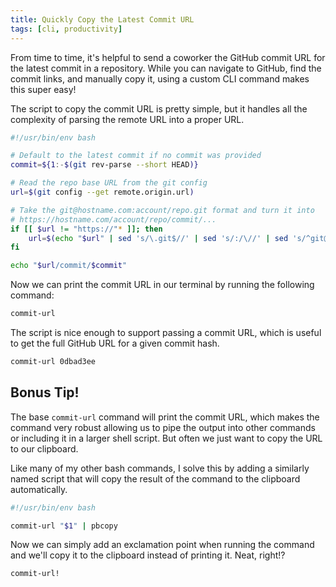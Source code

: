 ```yaml
---
title: Quickly Copy the Latest Commit URL
tags: [cli, productivity]
---
```


From time to time, it's helpful to send a coworker the GitHub commit URL for the
latest commit in a repository. While you can navigate to GitHub, find the commit
links, and manually copy it, using a custom CLI command makes this super easy!

The script to copy the commit URL is pretty simple, but it handles all the
complexity of parsing the remote URL into a proper URL.

```bash /usr/local/bin/commit-url
#!/usr/bin/env bash

# Default to the latest commit if no commit was provided
commit=${1:-$(git rev-parse --short HEAD)}

# Read the repo base URL from the git config
url=$(git config --get remote.origin.url)

# Take the git@hostname.com:account/repo.git format and turn it into
# https://hostname.com/account/repo/commit/...
if [[ $url != "https://"* ]]; then
	url=$(echo "$url" | sed 's/\.git$//' | sed 's/:/\//' | sed 's/^git@/https:\/\//')
fi

echo "$url/commit/$commit"
```

Now we can print the commit URL in our terminal by running the following
command:

```bash
commit-url
```

The script is nice enough to support passing a commit URL, which is useful to
get the full GitHub URL for a given commit hash.

```bash
commit-url 0dbad3ee
```

## Bonus Tip!

The base `commit-url` command will print the commit URL, which makes the command
very robust allowing us to pipe the output into other commands or including it
in a larger shell script. But often we just want to copy the URL to our
clipboard.

Like many of my other bash commands, I solve this by adding a similarly named
script that will copy the result of the command to the clipboard automatically.

```bash /usr/local/bin/commit-url!
#!/usr/bin/env bash

commit-url "$1" | pbcopy
```

Now we can simply add an exclamation point when running the command and we'll
copy it to the clipboard instead of printing it. Neat, right!?

```bash
commit-url!
```
